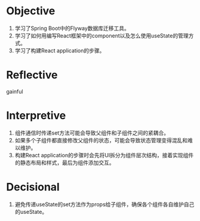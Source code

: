 # Objective
1. 学习了Spring Boot中的Flyway数据库迁移工具。
2. 学习了如何用编写React框架中的component以及怎么使用useState的管理方式。
3. 学习了构建React application的步骤。
# Reflective
gainful
# Interpretive
1. 组件通信时传递set方法可能会导致父组件和子组件之间的紧耦合。
2. 如果多个子组件都直接修改父组件的状态，可能会导致状态管理变得混乱和难以维护。
3. 构建React application的步骤时会先将UI拆分为组件层次结构，接着实现组件的静态布局和样式，最后为组件添加交互。
# Decisional
1. 避免传递useState的set方法作为props给子组件，确保各个组件各自维护自己的useState。






